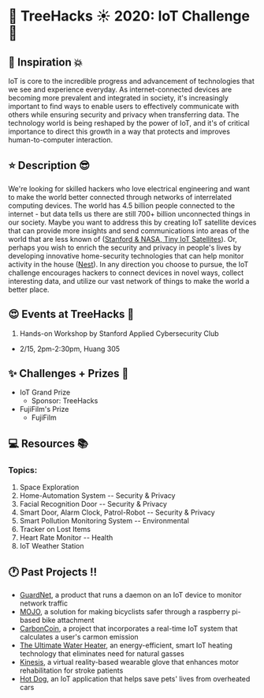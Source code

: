 # __:palm_tree: TreeHacks :sunny: 2020: IoT Challenge:mega:__
<!---
To insert emojis in md file: https://gist.github.com/rxaviers/7360908
To get help with markdown: https://github.com/adam-p/markdown-here/wiki/Markdown-Cheatsheet
hit Michelle Bao up on slack with questions
--->
<!---
Helpful links from TreeHacks 2019:
TreeHacks 2019: Guide to Verticals: https://treehacks.quip.com/VCsNAIlA5gD6/TreeHacks-Guide-to-Verticals-
TreeHacks 2019: Health Vertical Guide: https://treehacks.quip.com/04qwAYbuWaMh
TreeHacks 2019: Awareness Guide: https://treehacks.quip.com/NqcLA8qUk2pO/-TreeHacks-Awareness-Vertical-Guide-
TreeHacks 2019: Safety Guide: https://treehacks.quip.com/HmZJAF1SVbhw/-TreeHacks-Safety-Vertical-Guide-
--->
## :muscle: Inspiration :boom:
IoT is core to the incredible progress and advancement of technologies that we see and experience everyday. As internet-connected devices are becoming more prevalent and integrated in society, it's increasingly important to find ways to enable users to effectively communicate with others while ensuring security and privacy when transferring data. The technology world is being reshaped by the power of IoT, and it's of critical importance to direct this growth in a way that protects and improves human-to-computer interaction.
## :star: Description :sunglasses:
We're looking for skilled hackers who love electrical engineering and want to make the world better connected through networks of interrelated computing devices. The world has 4.5 billion people connected to the internet - but data tells us there are still 700+ billion unconnected things in our society. Maybe you want to address this by creating IoT satellite devices that can provide more insights and send communications into areas of the world that are less known of ([Stanford & NASA, Tiny IoT Satellites](https://theiotmagazine.com/stanford-and-nasa-launch-tiny-iot-satellites-into-earths-orbit-9e5f92487500)). Or, perhaps you wish to enrich the security and privacy in people's lives by developing innovative home-security technologies that can help monitor activity in the house ([Nest](https://nest.com)). In any direction you choose to pursue, the IoT challenge encourages hackers to connect devices in novel ways, collect interesting data, and utilize our vast network of things to make the world a better place. 
## :heart_eyes: Events at TreeHacks :evergreen_tree:
<!--- Order by time --->
1. Hands-on Workshop by Stanford Applied Cybersecurity Club
  * 2/15, 2pm-2:30pm, Huang 305
## :sparkles: Challenges + Prizes :money_with_wings:
* IoT Grand Prize
  * Sponsor: TreeHacks
* FujiFilm's Prize
  * FujiFilm
## :computer: Resources :books:
### Topics:
1. Space Exploration
2. Home-Automation System -- Security & Privacy 
3. Facial Recognition Door -- Security & Privacy 
4. Smart Door, Alarm Clock, Patrol-Robot -- Security & Privacy
5. Smart Pollution Monitoring System -- Environmental
6. Tracker on Lost Items
7. Heart Rate Monitor -- Health
8. IoT Weather Station

## :clock1: Past Projects :bangbang:
* [GuardNet](https://devpost.com/software/netguard), a product that runs a daemon on an IoT device to monitor network traffic
* [MOJO](https://devpost.com/software/mojo-9ctvuj), a solution for making bicyclists safer through a raspberry pi-based bike attachment
* [CarbonCoin](https://devpost.com/software/carboncoin), a project that incorporates a real-time IoT system that calculates a user's carmon emission
* [The Ultimate Water Heater](https://devpost.com/software/ultimate-water-heater), an energy-efficient, smart IoT heating technology that eliminates need for natural gasses
* [Kinesis](https://devpost.com/software/kinesis), a virtual reality-based wearable glove that enhances motor rehabilitation for stroke patients
* [Hot Dog](https://devpost.com/software/hot-dog), an IoT application that helps save pets' lives from overheated cars
